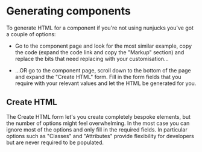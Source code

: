 # Generating components

To generate HTML for a component if you're not using nunjucks you've got a couple of options:

- Go to the component page and look for the most similar example, copy the code (expand the code link and copy the "Markup" section) and replace the bits that need replacing with your customisation...

- ...OR go to the component page, scroll down to the bottom of the page and expand the "Create HTML" form. Fill in the form fields that you require with your relevant values and let the HTML be generated for you.

## Create HTML

The Create HTML form let's you create completely bespoke elements, but the number of options might feel overwhelming. In the most case you can ignore most of the options and only fill in the required fields. In particular options such as "Classes" and "Attributes" provide flexibility for developers but are never required to be populated.
